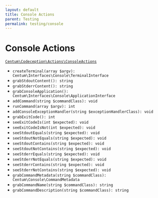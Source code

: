 ```yaml
---
layout: default
title: Console Actions
parent: Testing
permalink: testing/console
---
```




# Console Actions

[`Centum\Codeception\Actions\ConsoleActions`](https://github.com/SidRoberts/centum/blob/development/src/Codeception/Actions/ConsoleActions.php)

- `createTerminal(array $argv): Centum\Interfaces\Console\TerminalInterface`
- `grabStdoutContent(): string`
- `grabStderrContent(): string`
- `grabConsoleApplication(): Centum\Interfaces\Console\ApplicationInterface`
- `addCommand(string $commandClass): void`
- `runCommand(array $argv): int`
- `addConsoleExceptionHandler(string $exceptionHandlerClass): void`
- `grabExitCode(): int`
- `seeExitCodeIs(int $expected): void`
- `seeExitCodeIsNot(int $expected): void`
- `seeStdoutEquals(string $expected): void`
- `seeStdoutNotEquals(string $expected): void`
- `seeStdoutContains(string $expected): void`
- `seeStdoutNotContains(string $expected): void`
- `seeStderrEquals(string $expected): void`
- `seeStderrNotEquals(string $expected): void`
- `seeStderrContains(string $expected): void`
- `seeStderrNotContains(string $expected): void`
- `grabCommandMetadata(string $commandClass): Centum\Console\CommandMetadata`
- `grabCommandName(string $commandClass): string`
- `grabCommandDescription(string $commandClass): string`
